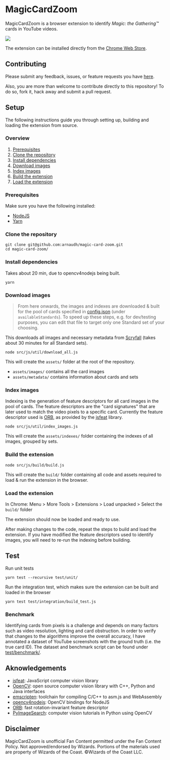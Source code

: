 # MagicCardZoom

MagicCardZoom is a browser extension to identify _Magic: the Gathering™_ cards in YouTube videos.

![](src/img/capture1.gif)

The extension can be installed directly from the [Chrome Web Store](somelink).

<!--- Detailed Description for the Web Store

=== How to use ===
1. install the extension
2. go to a video from the Magic: the Gathering™ official channel (e.g. https://youtu.be/cKPaR2uSpPk?t=222)
3. click on the extension icon in the top right corner of the browser
4. select the appropriate Standard pool of cards (best guess will be selected by default), then click on "Turn on"
5. hover any card in the video to display a high definition view of the card

To stop running the extension, click on the extension icon, then click on "Turn off". The extension will also stop when closing the tab or navigating to a new page.

=== Current limitations ===
- Only videos from the official Magic: the Gathering™ YouTube channel are supported (https://www.youtube.com/channel/UC8ZGymAvfP97qJabgqUkz4A)
- Only Standard and Draft tournament games are supported
- Identification of the correct card depends on how recognisable the card's artwork is, therefore strong light reflection or obstructions (by e.g. dice or other cards) will cause cards to not be identified

I am currently working on those limitations. Please check the extension page again for updates!

=== Feedback / issues ===
Please submit any feedback, issues, or feature requests you have here: https://github.com/arnaudh/magic-card-zoom/issues
Also, this extension is Open Source, and you are more than welcome to contribute!
GitHub link: https://github.com/arnaudh/magic-card-zoom

=== Disclaimer ===
MagicCardZoom is unofficial Fan Content permitted under the Fan Content Policy. Not approved/endorsed by Wizards. Portions of the materials used are property of Wizards of the Coast. ©Wizards of the Coast LLC.

-->

## Contributing

Please submit any feedback, issues, or feature requests you have [here](https://github.com/arnaudh/magic-card-zoom/issues).


Also, you are more than welcome to contribute directly to this repository!
To do so, fork it, hack away and submit a pull request.

## Setup

The following instructions guide you through setting up, building and loading the extension from source.

### Overview

1. [Prerequisites](#prerequisites)
2. [Clone the repository](#clone-the-repository)
3. [Install dependencies](#install-dependencies)
4. [Download images](#download-images)
5. [Index images](#index-images)
6. [Build the extension](#build-the-extension)
7. [Load the extension](#load-the-extension)


### Prerequisites

Make sure you have the following installed:
- [NodeJS](https://nodejs.org/)
- [Yarn](https://yarnpkg.com/en/docs/install)

### Clone the repository

```
git clone git@github.com:arnaudh/magic-card-zoom.git
cd magic-card-zoom/
```

### Install dependencies

Takes about 20 min, due to opencv4nodejs being built.

```
yarn
```

### Download images

> From here onwards, the images and indexes are downloaded & built for the pool of cards specified in [config.json](config.json) (under `availableStandards`).
> To speed up these steps, e.g. for dev/testing purposes, you can edit that file to target only one Standard set of your choosing.

This downloads all images and necessary metadata from [Scryfall](http://scryfall.com) (takes about 30 minutes for all Standard sets).

```
node src/js/util/download_all.js
```

This will create the `assets/` folder at the root of the repository.
- `assets/images/` contains all the card images
- `assets/metadata/` contains information about cards and sets


### Index images

Indexing is the generation of feature descriptors for all card images in the pool of cards. The feature descriptors are the "card signatures" that are later used to match the video pixels to a specific card.
Currently the feature descriptor used is [ORB](http://www.willowgarage.com/sites/default/files/orb_final.pdf), as provided by the [jsfeat](https://github.com/inspirit/jsfeat) library.

```
node src/js/util/index_images.js
```

This will create the `assets/indexes/` folder containing the indexes of all images, grouped by sets.

### Build the extension

```
node src/js/build/build.js
```

This will create the `build/` folder containing all code and assets required to load & run the extension in the browser.

### Load the extension

In Chrome: Menu > More Tools > Extensions > Load unpacked > Select the `build/` folder

The extension should now be loaded and ready to use.

After making changes to the code, repeat the steps to build and load the extension. If you have modified the feature descriptors used to identify images, you will need to re-run the indexing before building.


## Test


Run unit tests

```
yarn test --recursive test/unit/
```

Run the integration test, which makes sure the extension can be built and loaded in the browser

```
yarn test test/integration/build_test.js
```

### Benchmark

Identifying cards from pixels is a challenge and depends on many factors such as video resolution, lighting and card obstruction.
In order to verify that changes to the algorithms improve the overall accuracy, I have annotated a dataset of YouTube screenshots with the ground truth (i.e. the true card ID).
The dataset and benchmark script can be found under [test/benchmark/](test/benchmark/).


## Aknowledgements

- [jsfeat](https://github.com/inspirit/jsfeat): JavaScript computer vision library
- [OpenCV](https://github.com/opencv/opencv): open source computer vision library with C++, Python and Java interfaces
- [emscripten](https://emscripten.org/): toolchain for compiling C/C++ to asm.js and WebAssembly
- [opencv4nodejs](https://github.com/justadudewhohacks/opencv4nodejs): OpenCV bindings for NodeJS
- [ORB](http://www.willowgarage.com/sites/default/files/orb_final.pdf): fast rotation-invariant feature descriptor
- [PyImageSearch](http://www.pyimagesearch.com/): computer vision tutorials in Python using OpenCV


## Disclaimer

MagicCardZoom is unofficial Fan Content permitted under the Fan Content Policy. Not approved/endorsed by Wizards. Portions of the materials used are property of Wizards of the Coast. ©Wizards of the Coast LLC. 
